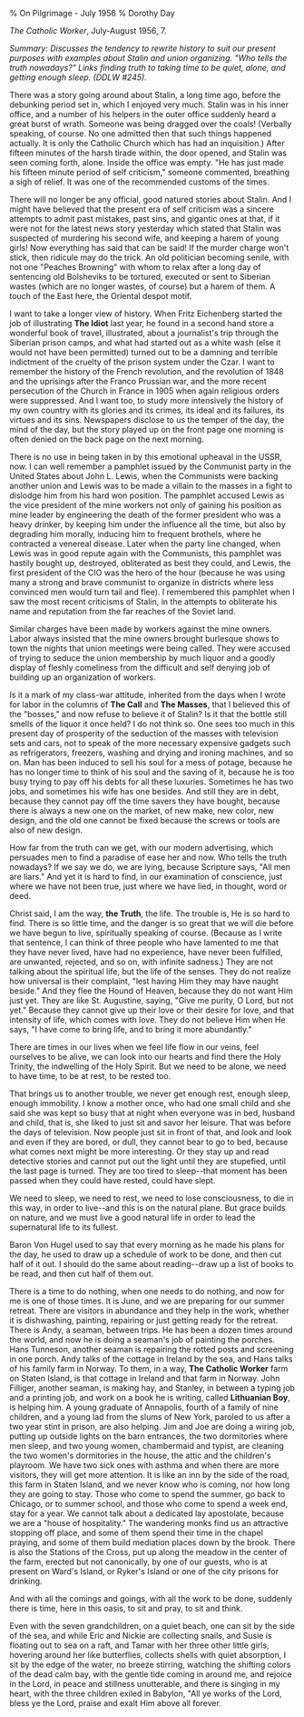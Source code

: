 % On Pilgrimage - July 1956
% Dorothy Day

*The Catholic Worker*, July-August 1956, 7.

*Summary: Discusses the tendency to rewrite history to suit our present
purposes with examples about Stalin and union organizing. "Who tells the
truth nowadays?" Links finding truth to taking time to be quiet, alone,
and getting enough sleep. (DDLW \#245).*

There was a story going around about Stalin, a long time ago, before the
debunking period set in, which I enjoyed very much. Stalin was in his
inner office, and a number of his helpers in the outer office suddenly
heard a great burst of wrath. Someone was being dragged over the coals!
(Verbally speaking, of course. No one admitted then that such things
happened actually. It is only the Catholic Church which has had an
inquisition.) After fifteen minutes of the harsh tirade within, the door
opened, and Stalin was seen coming forth, alone. Inside the office was
empty. "He has just made his fifteen minute period of self criticism,"
someone commented, breathing a sigh of relief. It was one of the
recommended customs of the times.

There will no longer be any official, good natured stories about Stalin.
And I might have believed that the present era of self criticism was a
sincere attempts to admit past mistakes, past sins, and gigantic ones at
that, if it were not for the latest news story yesterday which stated
that Stalin was suspected of murdering his second wife, and keeping a
harem of young girls! Now everything has said that can be said! If the
murder charge won't stick, then ridicule may do the trick. An old
politician becoming senile, with not one "Peaches Browning" with whom to
relax after a long day of sentencing old Bolsheviks to be tortured,
executed or sent to Siberian wastes (which are no longer wastes, of
course) but a harem of them. A touch of the East here, the Oriental
despot motif.

I want to take a longer view of history. When Fritz Eichenberg started
the job of illustrating **The Idiot** last year, he found in a second
hand store a wonderful book of travel, illustrated, about a journalist's
trip through the Siberian prison camps, and what had started out as a
white wash (else it would not have been permitted) turned out to be a
damning and terrible indictment of the cruelty of the prison system
under the Czar. I want to remember the history of the French revolution,
and the revolution of 1848 and the uprisings after the Franco Prussian
war, and the more recent persecution of the Church in France in 1905
when again religious orders were suppressed. And I want too, to study
more intensively the history of my own country with its glories and its
crimes, its ideal and its failures, its virtues and its sins. Newspapers
disclose to us the temper of the day, the mind of the day, but the story
played up on the front page one morning is often denied on the back page
on the next morning.

There is no use in being taken in by this emotional upheaval in the
USSR, now. I can well remember a pamphlet issued by the Communist party
in the United States about John L. Lewis, when the Communists were
backing another union and Lewis was to be made a villain to the masses
in a fight to dislodge him from his hard won position. The pamphlet
accused Lewis as the vice president of the mine workers not only of
gaining his position as mine leader by engineering the death of the
former president who was a heavy drinker, by keeping him under the
influence all the time, but also by degrading him morally, inducing him
to frequent brothels, where he contracted a venereal disease. Later when
the party line changed, when Lewis was in good repute again with the
Communists, this pamphlet was hastily bought up, destroyed, obliterated
as best they could, and Lewis, the first president of the CIO was the
hero of the hour (because he was using many a strong and brave communist
to organize in districts where less convinced men would turn tail and
flee). I remembered this pamphlet when I saw the most recent criticisms
of Stalin, in the attempts to obliterate his name and reputation from
the far reaches of the Soviet land.

Similar charges have been made by workers against the mine owners. Labor
always insisted that the mine owners brought burlesque shows to town the
nights that union meetings were being called. They were accused of
trying to seduce the union membership by much liquor and a goodly
display of fleshly comeliness from the difficult and self denying job of
building up an organization of workers.

Is it a mark of my class-war attitude, inherited from the days when I
wrote for labor in the columns of **The Call** and **The Masses**, that
I believed this of the "bosses," and now refuse to believe it of Stalin?
Is it that the bottle still smells of the liquor it once held? I do not
think so. One sees too much in this present day of prosperity of the
seduction of the masses with television sets and cars, not to speak of
the more necessary expensive gadgets such as refrigerators, freezers,
washing and drying and ironing machines, and so on. Man has been induced
to sell his soul for a mess of potage, because he has no longer time to
think of his soul and the saving of it, because he is too busy trying to
pay off his debts for all these luxuries. Sometimes he has two jobs, and
sometimes his wife has one besides. And still they are in debt, because
they cannot pay off the time savers they have bought, because there is
always a new one on the market, of new make, new color, new design, and
the old one cannot be fixed because the screws or tools are also of new
design.

How far from the truth can we get, with our modern advertising, which
persuades men to find a paradise of ease her and now. Who tells the
truth nowadays? If we say we do, we are lying, because Scripture says,
"All men are liars." And yet it is hard to find, in our examination of
conscience, just where we have not been true, just where we have lied,
in thought, word or deed.

Christ said, I am the way, **the Truth**, the life. The trouble is, He
is so hard to find. There is so little time, and the danger is so great
that we will die before we have begun to live, spiritually speaking of
course. (Because as I write that sentence, I can think of three people
who have lamented to me that they have never lived, have had no
experience, have never been fulfilled, are unwanted, rejected, and so
on, with infinite sadness.) They are not talking about the spiritual
life, but the life of the senses. They do not realize how universal is
their complaint, "lest having Him they may have naught beside." And they
flee the Hound of Heaven, because they do not want Him just yet. They
are like St. Augustine, saying, "Give me purity, O Lord, but not yet."
Because they cannot give up their love or their desire for love, and
that intensity of life, which comes with love. They do not believe Him
when He says, "I have come to bring life, and to bring it more
abundantly."

There are times in our lives when we feel life flow in our veins, feel
ourselves to be alive, we can look into our hearts and find there the
Holy Trinity, the indwelling of the Holy Spirit. But we need to be
alone, we need to have time, to be at rest, to be rested too.

That brings us to another trouble, we never get enough rest, enough
sleep, enough immobility. I know a mother once, who had one small child
and she said she was kept so busy that at night when everyone was in
bed, husband and child, that is, she liked to just sit and savor her
leisure. That was before the days of television. Now people just sit in
front of that, and look and look and even if they are bored, or dull,
they cannot bear to go to bed, because what comes next might be more
interesting. Or they stay up and read detective stories and cannot put
out the light until they are stupefied, until the last page is turned.
They are too tired to sleep--that moment has been passed when they could
have rested, could have slept.

We need to sleep, we need to rest, we need to lose consciousness, to die
in this way, in order to live--and this is on the natural plane. But
grace builds on nature, and we must live a good natural life in order to
lead the supernatural life to its fullest.

Baron Von Hugel used to say that every morning as he made his plans for
the day, he used to draw up a schedule of work to be done, and then cut
half of it out. I should do the same about reading--draw up a list of
books to be read, and then cut half of them out.

There is a time to do nothing, when one needs to do nothing, and now for
me is one of those times. It is June, and we are preparing for our
summer retreat. There are visitors in abundance and they help in the
work, whether it is dishwashing, painting, repairing or just getting
ready for the retreat. There is Andy, a seaman, between trips. He has
been a dozen times around the world, and now he is doing a seaman's job
of painting the porches. Hans Tunneson, another seaman is repairing the
rotted posts and screening in one porch. Andy talks of the cottage in
Ireland by the sea, and Hans talks of his family farm in Norway. To
them, in a way, **The Catholic Worker** farm on Staten Island, is that
cottage in Ireland and that farm in Norway. John Filliger, another
seaman, is making hay, and Stanley, in between a typing job and a
printing job, and work on a book he is writing, called **Lithuanian
Boy**, is helping him. A young graduate of Annapolis, fourth of a family
of nine children, and a young lad from the slums of New York, paroled to
us after a two year stint in prison, are also helping. Jim and Joe are
doing a wiring job, putting up outside lights on the barn entrances, the
two dormitories where men sleep, and two young women, chambermaid and
typist, are cleaning the two women's dormitories in the house, the attic
and the children's playroom. We have two sick ones with asthma and when
there are more visitors, they will get more attention. It is like an inn
by the side of the road, this farm in Staten Island, and we never know
who is coming, nor how long they are going to stay. Those who come to
spend the summer, go back to Chicago, or to summer school, and those who
come to spend a week end, stay for a year. We cannot talk about a
dedicated lay apostolate, because we are a "house of hospitality." The
wandering monks find us an attractive stopping off place, and some of
them spend their time in the chapel praying, and some of them build
mediation places down by the brook. There is also the Stations of the
Cross, put up along the meadow in the center of the farm, erected but
not canonically, by one of our guests, who is at present on Ward's
Island, or Ryker's Island or one of the city prisons for drinking.

And with all the comings and goings, with all the work to be done,
suddenly there is time, here in this oasis, to sit and pray, to sit and
think.

Even with the seven grandchildren, on a quiet beach, one can sit by the
side of the sea, and while Eric and Nickie are collecting snails, and
Susie is floating out to sea on a raft, and Tamar with her three other
little girls, hovering around her like butterflies, collects shells with
quiet absorption, I sit by the edge of the water, no breeze stirring,
watching the shifting colors of the dead calm bay, with the gentle tide
coming in around me, and rejoice in the Lord, in peace and stillness
unutterable, and there is singing in my heart, with the three children
exiled in Babylon, "All ye works of the Lord, bless ye the Lord, praise
and exalt Him above all forever.
